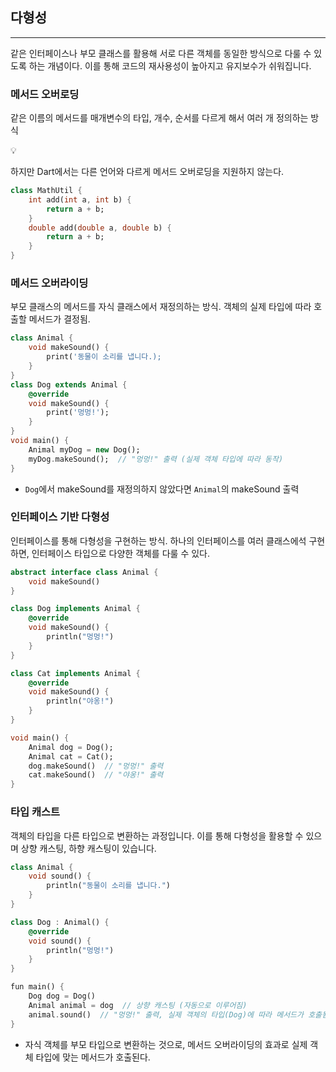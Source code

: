 ## 다형성

---

같은 인터페이스나 부모 클래스를 활용해 서로 다른 객체를 동일한 방식으로 다룰 수 있도록 하는 개념이다. 이를 통해 코드의 재사용성이 높아지고 유지보수가 쉬워집니다.

### 메서드 오버로딩

같은 이름의 메서드를 매개변수의 타입, 개수, 순서를 다르게 해서 여러 개 정의하는 방식

<aside>
💡

하지만 Dart에서는 다른 언어와 다르게 메서드 오버로딩을 지원하지 않는다.

</aside>

```dart
class MathUtil {
    int add(int a, int b) {
        return a + b;
    }
    double add(double a, double b) {
        return a + b;
    }
}
```

### 메서드 오버라이딩

부모 클래스의 메서드를 자식 클래스에서 재정의하는 방식. 객체의 실제 타입에 따라 호출할 메서드가 결정됨.

```dart
class Animal {
    void makeSound() {
        print('동물이 소리를 냅니다.);
    }
}
class Dog extends Animal {
    @override
    void makeSound() {
        print('멍멍!');
    }
}
void main() {
    Animal myDog = new Dog();
    myDog.makeSound();  // "멍멍!" 출력 (실제 객체 타입에 따라 동작)
}
```

- `Dog`에서 makeSound를 재정의하지 않았다면 `Animal`의 makeSound 출력

### 인터페이스 기반 다형성

인터페이스를 통해 다형성을 구현하는 방식. 하나의 인터페이스를 여러 클래스에석 구현하면, 인터페이스 타입으로 다양한 객체를 다룰 수 있다.

```dart
abstract interface class Animal {
    void makeSound()
}

class Dog implements Animal {
    @override 
    void makeSound() {
        println("멍멍!")
    }
}

class Cat implements Animal {
    @override 
    void makeSound() {
        println("야옹!")
    }
}

void main() {
    Animal dog = Dog();
    Animal cat = Cat();
    dog.makeSound()  // "멍멍!" 출력
    cat.makeSound()  // "야옹!" 출력
}
```

### 타입 캐스트

객체의 타입을 다른 타입으로 변환하는 과정입니다. 이를 통해 다형성을 활용할 수 있으며 상향 캐스팅, 하향 캐스팅이 있습니다.

```dart
class Animal {
    void sound() {
        println("동물이 소리를 냅니다.")
    }
}

class Dog : Animal() {
    @override 
    void sound() {
        println("멍멍!")
    }
}

fun main() {
    Dog dog = Dog()
    Animal animal = dog  // 상향 캐스팅 (자동으로 이루어짐)
    animal.sound()  // "멍멍!" 출력, 실제 객체의 타입(Dog)에 따라 메서드가 호출됨
}
```

- 자식 객체를 부모 타입으로 변환하는 것으로, 메서드 오버라이딩의 효과로 실제 객체 타입에 맞는 메서드가 호출된다.
